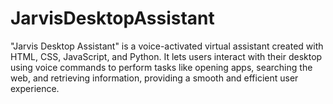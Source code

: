 # JarvisDesktopAssistant
"Jarvis Desktop Assistant" is a voice-activated virtual assistant created with HTML, CSS, JavaScript, and Python. It lets users interact with their desktop using voice commands to perform tasks like opening apps, searching the web, and retrieving information, providing a smooth and efficient user experience.

